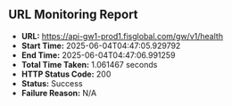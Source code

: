 ## URL Monitoring Report

- **URL:** https://api-gw1-prod1.fisglobal.com/gw/v1/health
- **Start Time:** 2025-06-04T04:47:05.929792
- **End Time:** 2025-06-04T04:47:06.991259
- **Total Time Taken:** 1.061467 seconds
- **HTTP Status Code:** 200
- **Status:** Success
- **Failure Reason:** N/A
